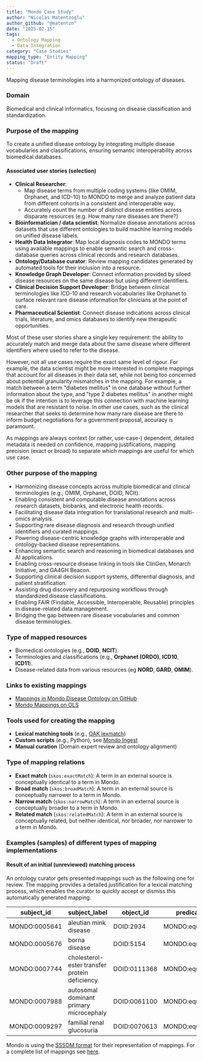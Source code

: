 ```yaml
---
title: "Mondo Case Study"
author: "Nicolas Matentzoglu"
author_github: "@matentzn"
date: "2025-02-15"
tags:
  - Ontology Mapping
  - Data Integration
category: "Case Studies"
mapping_type: "Entity Mapping"
status: "Draft"
---
```


Mapping disease terminologies into a harmonized ontology of diseases.

### Domain

Biomedical and clinical informatics, focusing on disease classification and standardization.

### Purpose of the mapping

To create a unified disease ontology by integrating multiple disease vocabularies and classifications, ensuring semantic interoperability across biomedical databases.

#### Associated user stories (selection)

- **Clinical Researcher**:
    - Map disease terms from multiple coding systems (like OMIM, Orphanet, and ICD-10) to MONDO to merge and analyze patient data from different cohorts in a consistent and interoperable way.
    - Accurately count the number of distinct disease entities across disparate resources (e.g. How many rare diseases are there?)
- **Bioinformatician / data scientist**: Normalize disease annotations across datasets that use different ontologies to build machine learning models on unified disease labels.
- **Health Data Integrator**: Map local diagnosis codes to MONDO terms using available mappings to enable semantic search and cross-database queries across clinical records and research databases.
- **Ontology/Database curator**: Review mapping candidates generated by automated tools for their inclusion into a resource.
- **Knowledge Graph Developer**: Connect information provided by siloed disease resources on the same disease but using different identifiers.
- **Clinical Decision Support Developer**: Bridge between clinical terminologies like ICD-10 and research vocabularies like Orphanet to surface relevant rare disease information for clinicians at the point of care.
- **Pharmaceutical Scientist**: Connect disease indications across clinical trials, literature, and omics databases to identify new therapeutic opportunities.

Most of these user stories share a single key requirement: the ability to accurately match and merge data about the same disease where different identifiers where used to refer to the disease.

However, not all use cases require the exact same level of rigour. For example, the data scientist might be more interested in complete mappings that account for all diseases in their data set, while not being too concerned about potential granularity mismatches in the mapping. For example, a match between a term "diabetes mellitus" in one database without further information about the type, and "type 2 diabetes mellitus" in another might be ok if the intention is to leverage this connection with machine learning models that are resistant to noise. In other use cases, such as the clinical researcher that seeks to determine how many rare disease are there to inform budget negotiations for a government proposal, accuracy is paramount.

As mappings are always context (or rather, use-case-) dependent, detailed metadata is needed on confidence, mapping justifications, mapping precision (exact or broad) to separate which mappings are useful for which use case.

### Other purpose of the mapping

- Harmonizing disease concepts across multiple biomedical and clinical terminologies (e.g., OMIM, Orphanet, DOID, NCIt).
- Enabling consistent and computable disease annotations across research datasets, biobanks, and electronic health records.
- Facilitating disease data integration for translational research and multi-omics analysis.
- Supporting rare disease diagnosis and research through unified identifiers and curated mappings.
- Powering disease-centric knowledge graphs with interoperable and ontology-backed disease representations.
- Enhancing semantic search and reasoning in biomedical databases and AI applications.
- Enabling cross-resource disease linking in tools like ClinGen, Monarch Initiative, and GA4GH Beacon.
- Supporting clinical decision support systems, differential diagnosis, and patient stratification.
- Assisting drug discovery and repurposing workflows through standardized disease classifications.
- Enabling FAIR (Findable, Accessible, Interoperable, Reusable) principles in disease-related data management.
- Bridging the gap between rare disease vocabularies and common disease terminologies.

### Type of mapped resources

- Biomedical ontologies (e.g., **DOID**, **NCIT**).
- Terminologies and classifications (e.g., **Orphanet (ORDO)**, **ICD10**, **ICD11**).
- Disease-related data from various resources (eg **NORD**, **GARD**, **OMIM**).

### Links to existing mappings

- [Mappings in Mondo Disease Ontology on GitHub](https://github.com/monarch-initiative/mondo/blob/master/src/ontology/mappings)
- [Mondo Mappings on OLS](https://www.ebi.ac.uk/ols4/ontologies/mondo)

### Tools used for creating the mapping

- **Lexical matching tools** (e.g., [OAK lexmatch](https://github.com/INCATools/ontology-access-kit))
- **Custom scripts** (e.g., Python), see [Mondo Ingest](https://github.com/monarch-initiative/mondo-ingest)
- **Manual curation** (Domain expert review and ontology alignment)

### Type of mapping relations

- **Exact match** (`skos:exactMatch`): A term in an external source is conceptually identical to a term in Mondo. 
- **Broad match** (`skos:broadMatch`): A term in an external source is conceptually narrower to a term in Mondo.
- **Narrow match** (`skos:narrowMatch`):  A term in an external source is conceptually broader to a term in Mondo.
- **Related match** (`skos:relatedMatch`):  A term in an external source is conceptually related, but neither identical, nor broader, nor narrower to a term in Mondo.

### Examples (samples) of different types of mapping implementations

#### Result of an initial (unreviewed) matching process

An ontology curator gets presented mappings such as the following one for review.
The mapping provides a detailed justification for a lexical matching process, which enables
the curator to quickly accept or dismiss this automatically generated mapping.

| subject_id | subject_label | object_id | predicate_id | object_label | mapping_justification | mapping_tool | confidence | subject_match_field | object_match_field | match_string |
| --- | --- | --- | --- | --- | --- | --- | --- | --- | --- | --- |
| MONDO:0005641 | aleutian mink disease | DOID:2934 | MONDO:equivalentTo | aleutian mink disease | semapv:LexicalMatching | oaklib | 0.8497788951776651 | rdfs:label | rdfs:label | aleutian mink disorder |
| MONDO:0005676 | borna disease | DOID:5154 | MONDO:equivalentTo | borna disease | semapv:LexicalMatching | oaklib | 0.8497788951776651 | rdfs:label | rdfs:label | borna disorder |
| MONDO:0007744 | cholesterol-ester transfer protein deficiency | DOID:0111368 | MONDO:equivalentTo | cholesterol-ester transfer protein deficiency | semapv:LexicalMatching | oaklib | 0.8497788951776651 | rdfs:label | rdfs:label | cholesterol-ester transfer protein deficiency |
| MONDO:0007988 | autosomal dominant primary microcephaly | DOID:0061100 | MONDO:equivalentTo | autosomal dominant primary microcephaly | semapv:LexicalMatching | oaklib | 0.8497788951776651 | rdfs:label | rdfs:label | autosomal dominant primary microcephaly |
| MONDO:0009297 | familial renal glucosuria | DOID:0070613 | MONDO:equivalentTo | familial renal glucosuria | semapv:LexicalMatching | oaklib | 0.9411764705882353 | skos:exactMatch | skos:exactMatch | mesh:d006030 |

Mondo is using the [SSSOM format](https://mapping-commons.github.io/sssom/) for their representation of mappings. For a complete list of mappings see [here](https://github.com/monarch-initiative/mondo/blob/master/src/ontology/mappings/mondo.sssom.tsv).
